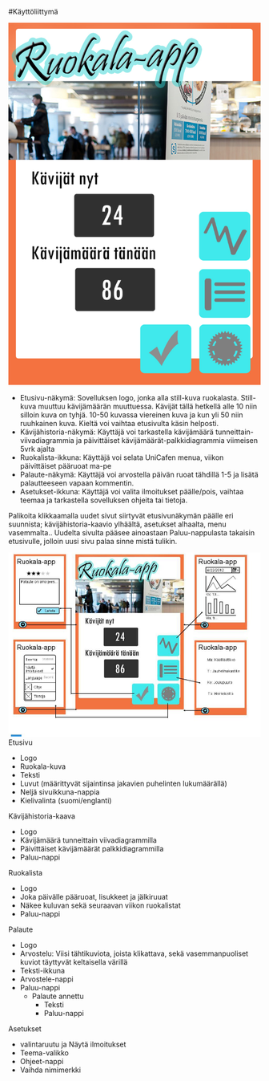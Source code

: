 ﻿#Käyttöliittymä

![Käyttöliittymä](https://github.com/marikaas/JMM/blob/master/mobiili.jpg?raw=true)

- Etusivu-näkymä: Sovelluksen logo, jonka alla still-kuva ruokalasta. Still-kuva muuttuu kävijämäärän muuttuessa. Kävijät tällä hetkellä alle 10 niin silloin kuva on tyhjä. 10-50 kuvassa viereinen kuva ja kun yli 50 niin ruuhkainen kuva. Kieltä voi vaihtaa etusivulta käsin helposti.
- Kävijähistoria-näkymä: Käyttäjä voi tarkastella kävijämäärä tunneittain-viivadiagrammia ja päivittäiset kävijämäärät-palkkidiagrammia viimeisen 5vrk ajalta
- Ruokalista-ikkuna: Käyttäjä voi selata UniCafen menua, viikon päivittäiset pääruoat ma-pe
- Palaute-näkymä: Käyttäjä voi arvostella päivän ruoat tähdillä 1-5 ja lisätä palautteeseen vapaan kommentin.
- Asetukset-ikkuna: Käyttäjä voi valita ilmoitukset päälle/pois, vaihtaa teemaa ja tarkastella sovelluksen ohjeita tai tietoja.



Palikoita klikkaamalla uudet sivut siirtyvät etusivunäkymän päälle eri suunnista; kävijähistoria-kaavio ylhäältä, asetukset alhaalta, menu vasemmalta.. Uudelta sivulta pääsee ainoastaan Paluu-nappulasta takaisin etusivulle, jolloin uusi sivu palaa sinne mistä tulikin.

![Käyttöliittymä](https://github.com/marikaas/JMM/blob/master/k%C3%A4ytt%C3%B6liittym%C3%A4.jpg?raw=true)
Etusivu
- Logo
- Ruokala-kuva
- Teksti
- Luvut (määrittyvät sijaintinsa jakavien puhelinten lukumäärällä)
- Neljä sivuikkuna-nappia
- Kielivalinta (suomi/englanti)

Kävijähistoria-kaava
- Logo
- Kävijämäärä tunneittain viivadiagrammilla
- Päivittäiset kävijämäärät palkkidiagrammilla
- Paluu-nappi

Ruokalista
- Logo
- Joka päivälle pääruoat, lisukkeet ja jälkiruuat
- Näkee kuluvan sekä seuraavan viikon ruokalistat
- Paluu-nappi

Palaute
- Logo
- Arvostelu: Viisi tähtikuviota, joista klikattava, sekä vasemmanpuoliset kuviot täyttyvät keltaisella värillä
- Teksti-ikkuna
- Arvostele-nappi
- Paluu-nappi
  - Palaute annettu
      - Teksti
      - Paluu-nappi
      
Asetukset
- valintaruutu ja Näytä ilmoitukset
- Teema-valikko
- Ohjeet-nappi
- Vaihda nimimerkki
